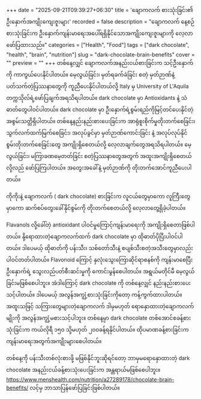 +++
date = "2025-09-21T09:39:27+06:30"
title = 'ချောကလက် စားသုံးခြင်း၏ ဦးနှောက်အကျိုးကျေးဇူးများ'
recorded = false
description = "ချောကလက် နေ့စဉ်စားသုံးခြင်းက ဦးနှောက်ကျန်းမာရေးအပေါ်ရရှိနိုင်သောအကျိုးကျေးဇူးများကို လေ့လာဖော်ပြထားသည်။"
categories = ["Health", "Food"]
tags = ["dark chocolate", "health", "brain", "nutrition"]
slug = "dark-chocolate-brain-benefits"
cover = ""
preview = ""
+++
တစ်နေ့လျှင် ချောကလက်အနည်းငယ်စားခြင်းက သင့်ဦးနှောက်ကို ကာကွယ်ပေးနိုင်ပါတယ်။ မေ့လွယ်ခြင်း၊ မှတ်ရခက်ခဲခြင်း စတဲ့ မှတ်ဉာဏ်နဲ့ပတ်သက်တဲ့ပြဿနာတွေကို ကူညီပေးနိုင်ပါတယ်လို့ Italy မှ University of L'Aquila တက္ကသိုလ်ရဲ့ဖော်ပြချက်အရသိရပါတယ်။
dark chocolate မှာ Antioxidants နဲ့ သံဓာတ်တွေပါဝင်ပါတယ်။ dark chocolate မှာ ဦးနှောက်ရဲ့စွမ်းရည်ကိုမြင့်တင်ပေးနိုင်တဲ့အစွမ်းသတ္တိရှိပါတယ်။ တစ်နေ့နည်းနည်းစားပေးခြင်းက အာရုံစူးစိုက်မှုတိုးတက်စေခြင်း၊ သွက်လက်ထက်မြက်စေခြင်း၊ အလုပ်ခွင်မှာ မှတ်ဉာဏ်ကောင်းခြင်း နဲ့ အလုပ်လုပ်နိုင်စွမ်းတိုးတက်စေခြင်းတွေ အကျိုးရှိစေတယ်လို့ လေ့လာချက်တွေအရသိရပါတယ်။
မေ့လွယ်ခြင်း၊ မကြာခဏမေ့တတ်ခြင်း စတဲ့ပြဿနာတွေအတွက် အထူးအကျိုးရှိစေတယ်လို့လည် ဖော်ပြကြပါတယ်။ အတွေးအခေါ်နဲ့ မှတ်ဉာဏ်ကို တိုးတက်အောင်ကူညီပေးပါတယ်။

ကိုကိုးနဲ့ ချောကလက် ( dark chocolate) စားခြင်းက လူငယ်တွေမှာကော လူကြီးတွေမှာကော ဆက်စပ်တွေးခေါ်နိုင်စွမ်းကို တိုးတက်စေတယ်လို့ လေ့လာတွေ့ရှိခဲ့ပါတယ်။

Flavanols လို့ခေါ်တဲ့ antioxidant ပါဝင်မှုကြောင့်ကျန်းမာရေးကို အကျိုးရှိစေတာဖြစ်ပါတယ်။ နို့ရောထားတဲ့ချောကလက်ထက် dark chocolate မှာ ထိုဓာတ်ပိုပြီးပါဝင်ပါတယ်။ ဒါပေမယ့် ထိုဓာတ်ကို ပန်းသီး၊ သစ်တော်သီးနဲ့ စပျစ်သီးစတဲ့အသီးတွေမှာလည်း ပါဝင်တတ်ပါတယ်။
Flavonoid ကြောင့် နှလုံးသွေးကြောဆိုင်ရာစနစ်ကို ကျန်းမာစေပြီး ဦးနှောက်ရဲ့ သွေးလည်ပတ်စီးဆင်းမှုကို ကောင်းမွန်စေပါတယ်။ အရွယ်မတိုင်မီ မေ့လွယ်ခြင်းမဖြစ်စေပါဘူး။ အဲဒါကြောင့် dark chocolate ကို တစ်နေ့လျှင် နည်းနည်းစားပေးသင့်ပါတယ်။ ဒါပေမယ့် အလွန်အကျွံ့စားသုံးခြင်းကိုတော့ ကန့်ကွက်ထားပါတယ်။ အထူးသဖြင့် သကြားတွေများတဲ့ချောကလက် ဒါမှမဟုတ် ရောနှောထားတဲ့ချောကလက်မျိုးကို အလွန်အကျွံ့မစားသင့်ပါဘူး။
တစ်နေ့မှာ dark chocolate တစ်အောင်စခန့်စားသုံးခြင်းက ကယ်လိုရီ ၁၅၀ သို့မဟုတ် ၂၀၀ခန့်ရနိုင်ပါတယ်။ ထိုပမာဏခန့်စားခြင်းက ကျန်းမာရေးအတွက်အကျိုးများစေပါတယ်။

တစ်နေ့ကို ပန်းသီးတစ်လုံးစားဖို့ မဖြစ်နိုင်ဘူးဆိုရင်တော့ ဘာမှမရောနှောထားတဲ့ dark chocolate အနည်းငယ်ခန့်စားသုံးပေးခြင်းက အန္တရာယ်မဖြစ်စေပါဘူး။
https://www.menshealth.com/nutrition/a27289178/chocolate-brain-benefits/ လင့်မှ ဘာသာပြန်ဖော်ပြခြင်းဖြစ်ပါတယ်။ 